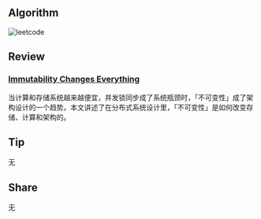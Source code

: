 ## Algorithm
![leetcode](https://s3.us-west-2.amazonaws.com/secure.notion-static.com/ba4da424-eb7f-47d6-ab04-387f300ff9bb/Untitled.png?X-Amz-Algorithm=AWS4-HMAC-SHA256&X-Amz-Content-Sha256=UNSIGNED-PAYLOAD&X-Amz-Credential=AKIAT73L2G45EIPT3X45%2F20230212%2Fus-west-2%2Fs3%2Faws4_request&X-Amz-Date=20230212T153352Z&X-Amz-Expires=86400&X-Amz-Signature=cddbf7f9e70aa9f42ed303e5260482a7520e6871e6957eea9353ab24852009ec&X-Amz-SignedHeaders=host&response-content-disposition=filename%3D%22Untitled.png%22&x-id=GetObject)

## Review
### **[Immutability Changes Everything](http://cidrdb.org/cidr2015/Papers/CIDR15_Paper16.pdf)**

当计算和存储系统越来越便宜，并发锁同步成了系统瓶颈时，「不可变性」成了架构设计的一个趋势。本文讲述了在分布式系统设计里，「不可变性」是如何改变存储、计算和架构的。

## Tip
无

## Share
无